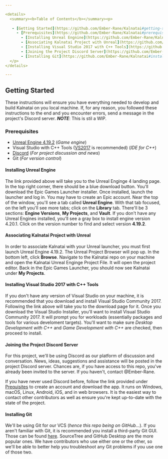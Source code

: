 ```yaml
---

<details>
  <summary><b>Table of Contents</b></summary><p>
  
   - [Getting Started](https://github.com/Ember-Rane/Kalnatai#getting-started)
     - [Prerequisites](https://github.com/Ember-Rane/Kalnatai#prerequisites)
       - [Installing Unreal Engnine](https://github.com/Ember-Rane/Kalnatai#installing-unreal-engine)
       - [Associating Kalnatai Project with Unreal](https://github.com/Ember-Rane/Kalnatai#associating-kalnatai-project-with-unreal)
       - [Installing Visual Studio 2017 with C++ Tools](https://github.com/Ember-Rane/Kalnatai#installing-visual-studio-2017-with-c-tools)
       - [Joining the Project Discord Server](https://github.com/Ember-Rane/Kalnatai#joining-the-project-discord-server)
       - [Installing Git](https://github.com/Ember-Rane/Kalnatai#installing-git)
  </p>
</details>

---
```


## Getting Started
These instructions will ensure you have everything needed to develop and build Kalnatai on you local machine. If, for any reason, you followed these instructions to the end and you encounter errors, send a message in the project's Discord server. 
***NOTE***: This is stil a WIP.

### Prerequisites
- [Unreal Engine 4.19.2](https://www.unrealengine.com/en-US/what-is-unreal-engine-4) (*Game engine*)
- Visual Studio with C++ Tools ([VS2017](https://visualstudio.microsoft.com/downloads/) is recommended) (*IDE for C++*)
- [Discord](https://discordapp.com/) (*For project discussion and news*)
- Git (*For version control*)

#### Installing Unreal Engine
The link provided above will take you to the Unreal Enginge 4 landing page. In the top right corner, there should be a blue download button. You'll download the Epic Games Launcher installer. Once installed, launch the launcher and log in. You may have to create an Epic account. Near the top of the window, you'll see a tab called **Unreal Engine**. With that tab focused, on the left you'll see more tabs; click on the **Library** tab. There'll be 3 sections: **Engine Versions**, **My Projects**, and  **Vault**. If you don't have any Unreal Engines installed, you'll see a gray box to install engine version 4.20.1. Click on the version number to find and select version **4.19.2**. 

#### Associating Kalnatai Project with Unreal
In order to associate Kalnatai with your Unreal launcher, you must first launch Unreal Engine 4.19.2. The Unreal Project Browser will pop up. In the bottom left, click **Browse**. Navigate to the Kalnatai repo on your machine and open the Kalnatai Unreal Enginge Project File. It will open the project editor. Back in the Epic Games Launcher, you should now see Kalnatai under **My Projects**. 

#### Installing Visual Studio 2017 with C++ Tools
If you don't have any version of Visual Studio on your machine, it is recommended that you download and install Visual Studio Community 2017. Following the link above will take you to the download page for it. Once you download the Visual Studio Installer, you'll want to install Visual Studio Community 2017. It will prompt you for workloads (essentially packages and tools for various develoment targets). You'll want to make sure *Desktop Development with C++* and *Game Development with C++* are checked, then proceed to install. 

#### Joining the Project Discord Server
For this project, we'll be using Discord as our platform of discussion and conversation. News, ideas, suggestions and assistance will be posted in the project Discord server. Chances are, if you have access to this repo, you've already been invited to the server. If you haven't, contact @Ember-Rane. 

If you have never used Discord before, follow the link provided under [Prequisites](https://github.com/Ember-Rane/Kalnatai#prerequisites) to create an account and download the app. It runs on Windows, macOS, Linux, Android, iOS, and in web browsers. It is the easiest way to contact other contributors as well as ensure you're kept up-to-date with the state of the project.

#### Installing Git
We'll be using Git for our VCS (*hence this repo being on GitHub...*). If you aren't familiar with Git, it is recommended you install a third-party Git GUI. Those can be found [here](https://git-scm.com/downloads/guis). SourceTree and GitHub Desktop are the more popular ones. We have contributors who use either one or the other, so we'll be able to better help you troubleshoot any Git problems if you use one of those two.
